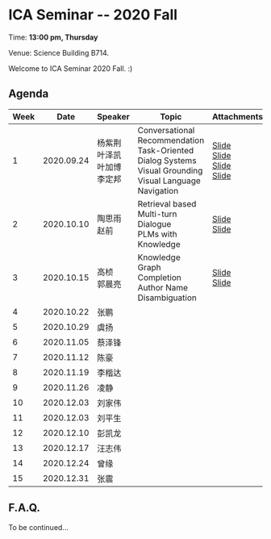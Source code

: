  # ICA Seminar -- 2020 Fall

Time: **13:00 pm, Thursday**

Venue: Science Building B714.

Welcome to ICA Seminar 2020 Fall. :)



## Agenda

| Week | Date       | Speaker                                 | Topic                                                        | Attachments                                                  |
| ---- | ---------- | --------------------------------------- | ------------------------------------------------------------ | ------------------------------------------------------------ |
| 1    | 2020.09.24 | 杨紫荆<br/>叶泽凯<br/>叶加博<br/>李定邦 | Conversational Recommendation<br/>Task-Oriented Dialog Systems<br/>Visual Grounding<br/>Visual Language Navigation | [Slide](./week1/ConversationalRecommendation.pdf)<br/>[Slide](./week1/Task-OrientedDialogSystems.pdf)<br/>[Slide](./week1/VisualGrounding.pdf)<br/>[Slide](./week1/VisualLanguageNavigation.pdf) |
| 2    | 2020.10.10 | 陶思雨<br/>赵前                         | Retrieval based Multi-turn Dialogue<br/>PLMs with Knowledge  | [Slide](./week2/RetrievalBasedMulti-turnDialogue.pdf)<br/>[Slide](./week2/PLMswithKnowledge.pdf) |
| 3    | 2020.10.15 | 高桢<br/>郭晨亮                         | Knowledge Graph Completion<br/>Author Name Disambiguation    | [Slide](./week3/KnowledgeGraphCompletion.pdf)<br/>[Slide](./week3/AuthorNameDisambiguation.pdf) |
| 4    | 2020.10.22 | 张鹏                                    |                                                              |                                                              |
| 5    | 2020.10.29 | 虞扬                                    |                                                              |                                                              |
| 6    | 2020.11.05 | 蔡泽锋                                  |                                                              |                                                              |
| 7    | 2020.11.12 | 陈豪                                    |                                                              |                                                              |
| 8    | 2020.11.19 | 李楷达                                  |                                                              |                                                              |
| 9    | 2020.11.26 | 凌静                                    |                                                              |                                                              |
| 10   | 2020.12.03 | 刘家伟                                  |                                                              |                                                              |
| 11   | 2020.12.03 | 刘平生                                  |                                                              |                                                              |
| 12   | 2020.12.10 | 彭凯龙                                  |                                                              |                                                              |
| 13   | 2020.12.17 | 汪志伟                                  |                                                              |                                                              |
| 14   | 2020.12.24 | 曾缘                                    |                                                              |                                                              |
| 15   | 2020.12.31 | 张震                                    |                                                              |                                                              |




## F.A.Q.

To be continued...
